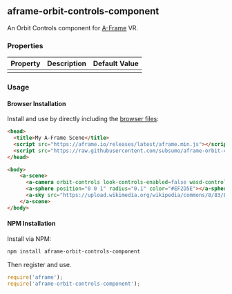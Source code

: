 ## aframe-orbit-controls-component

An Orbit Controls component for [A-Frame](https://aframe.io) VR.

### Properties

| Property | Description | Default Value |
| -------- | ----------- | ------------- |
|          |             |               |

### Usage

#### Browser Installation

Install and use by directly including the [browser files](dist):

```html
<head>
  <title>My A-Frame Scene</title>
  <script src="https://aframe.io/releases/latest/aframe.min.js"></script>
  <script src="https://raw.githubusercontent.com/subsumo/aframe-orbit-controls/master/dist/aframe-orbit-controls-component.min.js"></script>
</head>

<body>
    <a-scene>
      <a-camera orbit-controls look-controls-enabled=false wasd-controls-enabled=true position="0 0 0" ></a-camera>
      <a-sphere position="0 0 1" radius="0.1" color="#EF2D5E"></a-sphere>
      <a-sky src="https://upload.wikimedia.org/wikipedia/commons/8/83/Equirectangular_projection_SW.jpg"></a-sky>
    </a-scene>
</body>
```

#### NPM Installation

Install via NPM:

```bash
npm install aframe-orbit-controls-component
```

Then register and use.

```js
require('aframe');
require('aframe-orbit-controls-component');
```
